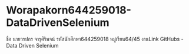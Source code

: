 # Worapakorn644259018-DataDrivenSelenium
 ชื่อ นายวรปกร จารุศิริพจน์ รหัสนักศึกษา644259018 หมู่เรียน64/45 งานLink GitHubs - Data Driven Selenium
